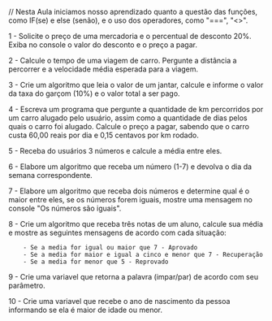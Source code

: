 // Nesta Aula iniciamos nosso aprendizado quanto a questão das funções, como IF(se) e else (senão), e o uso dos operadores, como "===", "<>".



1 - Solicite o preço de uma mercadoria e o percentual de desconto 20%. Exiba no console o valor do desconto e o preço a pagar.

2 - Calcule o tempo de uma viagem de carro. Pergunte a distância a percorrer e a velocidade média esperada para a viagem.

3 - Crie um algoritmo que leia o valor de um jantar, calcule e informe o valor da taxa do garçom (10%) e o valor total a ser pago.

4 - Escreva um programa que pergunte a quantidade de km percorridos por um carro alugado pelo usuário, assim como a quantidade de dias pelos quais o carro foi alugado. Calcule o preço a pagar, sabendo que o carro custa 60,00 reais por dia e 0,15 centavos por km rodado.

5 - Receba do usuários 3 números e calcule a média entre eles.

6 - Elabore um algoritmo que receba um número (1-7) e devolva o dia da semana correspondente.

7 - Elabore um algoritmo que receba dois números e determine qual é o maior entre eles, se os números forem iguais, mostre uma mensagem no console "Os números são iguais".

8 - Crie um algoritmo que receba três notas de um aluno, calcule sua média e mostre as seguintes mensagens de acordo com cada situação:

        - Se a media for igual ou maior que 7 - Aprovado
        - Se a media for maior e igual a cinco e menor que 7 - Recuperação
        - Se a media for menor que 5 - Reprovado

9 - Crie uma variavel que retorna a palavra (impar/par) de acordo com seu parâmetro.

10 - Crie uma variavel que recebe o ano de nascimento da pessoa informando se ela é maior de idade ou menor.
